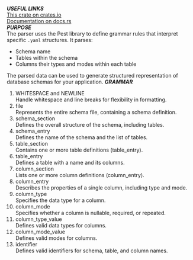 ***USEFUL LINKS***  
[This crate on crates.io](https://crates.io/crates/yaml_database_schema_parser)  
[Documentation on docs.rs](https://docs.rs/yaml_database_schema_parser/0.1.1/yaml_database_schema_parser/)    
***PURPOSE***  
The parser uses the Pest library to define grammar rules that interpret specific `.yaml` structures. It parses:
- Schema name
- Tables within the schema
- Columns their types and modes within each table

The parsed data can be used to generate structured representation of database schemas for your application.
***GRAMMAR***
1. WHITESPACE and NEWLINE  
    Handle whitespace and line breaks for flexibility in formatting.
2. file  
    Represents the entire schema file, containing a schema definition.
3. schema_section  
    Defines the overall structure of the schema, including tables.
4. schema_entry  
    Defines the name of the schema and the list of tables.
5. table_section  
    Contains one or more table definitions (table_entry).
6. table_entry  
    Defines a table with a name and its columns.
7. column_section  
    Lists one or more column definitions (column_entry).
8. column_entry  
    Describes the properties of a single column, including type and mode.
9. column_type  
    Specifies the data type for a column.
10. column_mode  
    Specifies whether a column is nullable, required, or repeated.
11. column_type_value  
    Defines valid data types for columns.
12. column_mode_value  
    Defines valid modes for columns.
13. identifier  
    Defines valid identifiers for schema, table, and column names.
